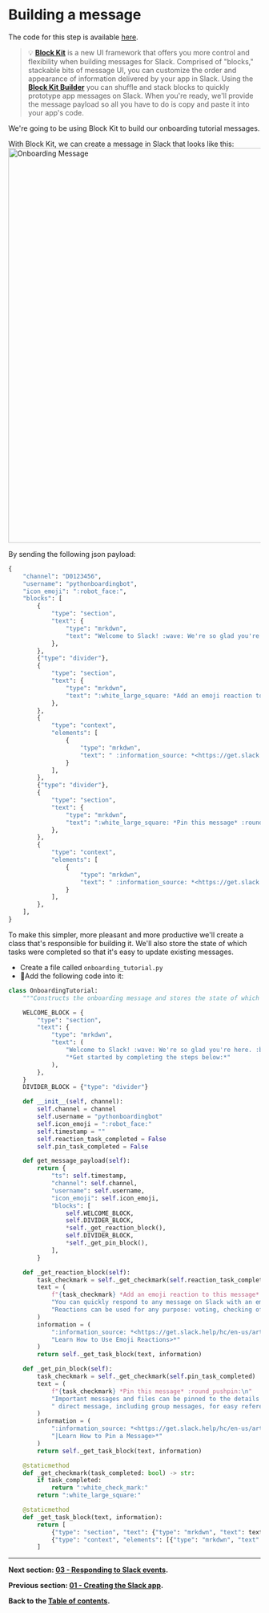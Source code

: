 # Building a message
The code for this step is available [here](PythOnBoardingBot/onboarding_tutorial.py).

> 💡 **[Block Kit](https://api.slack.com/block-kit)** is a new UI framework that offers you more control and flexibility when building messages for Slack. Comprised of "blocks," stackable bits of message UI, you can customize the order and appearance of information delivered by your app in Slack. Using the **[Block Kit Builder](https://api.slack.com/tools/block-kit-builder)** you can shuffle and stack blocks to quickly prototype app messages on Slack. When you're ready, we'll provide the message payload so all you have to do is copy and paste it into your app's code.

We're going to be using Block Kit to build our onboarding tutorial messages.

With Block Kit, we can create a message in Slack that looks like this:
<img width="787" alt="Onboarding Message" src="https://user-images.githubusercontent.com/3329665/56854465-b84a6f80-68eb-11e9-9625-f45ac2d2fe18.png">

By sending the following json payload:
```Python
{
    "channel": "D0123456",
    "username": "pythonboardingbot",
    "icon_emoji": ":robot_face:",
    "blocks": [
        {
            "type": "section",
            "text": {
                "type": "mrkdwn",
                "text": "Welcome to Slack! :wave: We're so glad you're here. :blush:\n\n*Get started by completing the steps below:*",
            },
        },
        {"type": "divider"},
        {
            "type": "section",
            "text": {
                "type": "mrkdwn",
                "text": ":white_large_square: *Add an emoji reaction to this message* :thinking_face:\nYou can quickly respond to any message on Slack with an emoji reaction. Reactions can be used for any purpose: voting, checking off to-do items, showing excitement.",
            },
        },
        {
            "type": "context",
            "elements": [
                {
                    "type": "mrkdwn",
                    "text": " :information_source: *<https://get.slack.help/hc/en-us/articles/206870317-Emoji-reactions|Learn How to Use Emoji Reactions>*",
                }
            ],
        },
        {"type": "divider"},
        {
            "type": "section",
            "text": {
                "type": "mrkdwn",
                "text": ":white_large_square: *Pin this message* :round_pushpin:\nImportant messages and files can be pinned to the details pane in any channel or direct message, including group messages, for easy reference.",
            },
        },
        {
            "type": "context",
            "elements": [
                {
                    "type": "mrkdwn",
                    "text": " :information_source: *<https://get.slack.help/hc/en-us/articles/205239997-Pinning-messages-and-files|Learn How to Pin a Message>*",
                }
            ],
        },
    ],
}
```

To make this simpler, more pleasant and more productive we'll create a class that's responsible for building it. We'll also store the state of which tasks were completed so that it's easy to update existing messages.
- Create a file called `onboarding_tutorial.py`
- 🏁Add the following code into it:
```Python
class OnboardingTutorial:
    """Constructs the onboarding message and stores the state of which tasks were completed."""

    WELCOME_BLOCK = {
        "type": "section",
        "text": {
            "type": "mrkdwn",
            "text": (
                "Welcome to Slack! :wave: We're so glad you're here. :blush:\n\n"
                "*Get started by completing the steps below:*"
            ),
        },
    }
    DIVIDER_BLOCK = {"type": "divider"}

    def __init__(self, channel):
        self.channel = channel
        self.username = "pythonboardingbot"
        self.icon_emoji = ":robot_face:"
        self.timestamp = ""
        self.reaction_task_completed = False
        self.pin_task_completed = False

    def get_message_payload(self):
        return {
            "ts": self.timestamp,
            "channel": self.channel,
            "username": self.username,
            "icon_emoji": self.icon_emoji,
            "blocks": [
                self.WELCOME_BLOCK,
                self.DIVIDER_BLOCK,
                *self._get_reaction_block(),
                self.DIVIDER_BLOCK,
                *self._get_pin_block(),
            ],
        }

    def _get_reaction_block(self):
        task_checkmark = self._get_checkmark(self.reaction_task_completed)
        text = (
            f"{task_checkmark} *Add an emoji reaction to this message* :thinking_face:\n"
            "You can quickly respond to any message on Slack with an emoji reaction."
            "Reactions can be used for any purpose: voting, checking off to-do items, showing excitement."
        )
        information = (
            ":information_source: *<https://get.slack.help/hc/en-us/articles/206870317-Emoji-reactions|"
            "Learn How to Use Emoji Reactions>*"
        )
        return self._get_task_block(text, information)

    def _get_pin_block(self):
        task_checkmark = self._get_checkmark(self.pin_task_completed)
        text = (
            f"{task_checkmark} *Pin this message* :round_pushpin:\n"
            "Important messages and files can be pinned to the details pane in any channel or"
            " direct message, including group messages, for easy reference."
        )
        information = (
            ":information_source: *<https://get.slack.help/hc/en-us/articles/205239997-Pinning-messages-and-files"
            "|Learn How to Pin a Message>*"
        )
        return self._get_task_block(text, information)

    @staticmethod
    def _get_checkmark(task_completed: bool) -> str:
        if task_completed:
            return ":white_check_mark:"
        return ":white_large_square:"

    @staticmethod
    def _get_task_block(text, information):
        return [
            {"type": "section", "text": {"type": "mrkdwn", "text": text}},
            {"type": "context", "elements": [{"type": "mrkdwn", "text": information}]},
        ]
```

---

**Next section: [03 - Responding to Slack events](03-responding-to-slack-events.md).**

**Previous section: [01 - Creating the Slack app](01-creating-the-slack-app.md).**

**Back to the [Table of contents](README.md#table-of-contents).**
